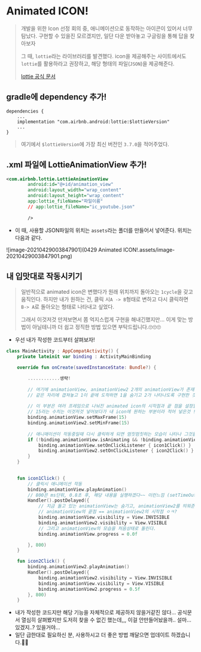 # Animated ICON!

> 개발을 위한 Icon 선정 회의 중, 애니메이션으로 동작하는 아이콘이 있어서 너무 탐났다. 구현할 수 있을진 모르겠지만, 일단 다운 받아놓고 구글링을 통해 답을 찾아보자
>
> 그 때, `lottie`라는 라이브러리를 발견했다. icon을 제공해주는 사이트에서도 `lottie`를 활용하라고 권장하고, 해당 형태의 파일(`JSON`)을 제공해준다.
>
> [lottie 공식 문서](http://airbnb.io/lottie/#/android?id=animation-listeners)



## gradle에 dependency 추가!

```
dependencies {
    ...
    implementation "com.airbnb.android:lottie:$lottieVersion"
    ...
}
```

> 여기에서 `$lottieVersion`에 가장 최신 버전인 `3.7.0`을 적어주었다.



## .xml 파일에 LottieAnimationView 추가!

```xml
<com.airbnb.lottie.LottieAnimationView
        android:id="@+id/animation_view"
        android:layout_width="wrap_content"
        android:layout_height="wrap_content"
        app:lottie_fileName="파일이름"
        // app:lottie_fileName="ic_youtube.json"
                                      
		/>
```

- 이 때, 사용할 JSON파일의 위치는 `assets`라는 폴더를 만들어서 넣어준다. 위치는 다음과 같다.

![image-20210429003847901](0429 Animated ICON!.assets/image-20210429003847901.png)





## 내 입맛대로 작동시키기

> 일반적으로 animated icon은 변했다가 원래 위치까지 돌아오는 `1cycle`을 갖고 움직인다. 하지만 내가 원하는 건, 클릭 시`A -> B`형태로 변하고 다시 클릭하면 ` B-> A`로 돌아오는 형태로 나타내고 싶었다.
>
> 그래서 이것저것 만져보면서 쫌 억지스럽게 구현을 해내긴했지만... 이게 맞는 방법이 아닐테니까 더 쉽고 정직한 방법 있으면 부탁드립니다.🙄🙄🙄



- 우선 내가 작성한 코드부터 살펴보자!

```kotlin
class MainActivity : AppCompatActivity() {
    private lateinit var binding : ActivityMainBinding

    override fun onCreate(savedInstanceState: Bundle?) {        

		............생략!
        
        // 여기에 animationView, animationView2 2개의 animationView가 존재하는 데 
        // 같은 자리에 겹쳐놓고 1이 끝에 도착하면 1을 숨기고 2가 나타나도록 구현한 것이다!
        
        // 이 부분은 여러 프레임으로 나눠진 animated icon의 시작점과 끝 점을 설정할 수 있다.
        // 15라는 수치는 이것저것 넣어보다가 내 icon에 원하는 부분이라 적어 넣은것 !
		binding.animationView.setMaxFrame(15)
        binding.animationView2.setMinFrame(15)
        
        // 애니매이션이 작동중일때 다시 클릭하게 되면 멈칫멈칫하는 모습이 나타나 그것을 막아준거!
        if (!binding.animationView.isAnimating && !binding.animationView2.isAnimating) {
            binding.animationView.setOnClickListener { icon1Click() }
            binding.animationView2.setOnClickListener { icon2Click() }
        }
    }

    
    fun icon1Click() {
        // 클릭시 애니메이션 작동
        binding.animationView.playAnimation()
        // 800은 ms단위, 0.8초 후, 해당 내용을 실행하겠다~~ 이런느낌 (setTimeOut 같은거!)
        Handler().postDelayed({
            // 지금 돌고 있는 animationView는 숨기고, animationView2를 띄워준다.
            // animationView의 끝점 == animationView2의 시작점 ㅇㅋ?
            binding.animationView.visibility = View.INVISIBLE
            binding.animationView2.visibility = View.VISIBLE
            // 그리고 animationView의 모습을 처음상태로 돌린다.
            binding.animationView.progress = 0.0f

        }, 800)
    }

    fun icon2Click() {
        binding.animationView2.playAnimation()
        Handler().postDelayed({
            binding.animationView2.visibility = View.INVISIBLE
            binding.animationView.visibility = View.VISIBLE
            binding.animationView2.progress = 0.5f
        }, 800)
    }
```



- 내가 작성한 코드지만 해당 기능을 자체적으로 제공하지 않을거같진 않다... 공식문서 열심히 살펴봤지만 도저히 찾을 수 없긴 했는데,,, 이걸 안만들어놨을까.. 설마... 있겠지..? 있을거야...
- 일단 급한대로 필요하신 분, 사용하시고 더 좋은 방법 깨달으면 업데이트 하겠습니다.😤😤